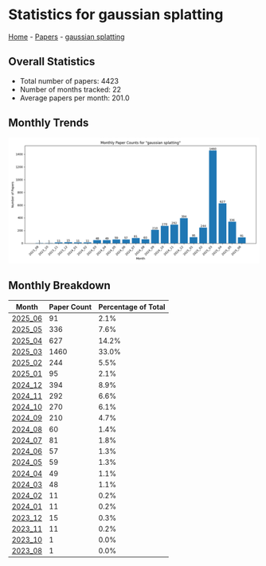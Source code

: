 # Statistics for gaussian splatting

[Home](https://arxcompass.github.io) - [Papers](https://arxcompass.github.io/papers) - [gaussian splatting](https://arxcompass.github.io/papers/gaussian_splatting)

## Overall Statistics

- Total number of papers: 4423
- Number of months tracked: 22
- Average papers per month: 201.0

## Monthly Trends

![Monthly Paper Counts](monthly_stats.png)

## Monthly Breakdown

| Month | Paper Count | Percentage of Total |
| --- | --- | --- |
| [2025_06](./2025_06/papers_1.md) | 91 | 2.1% |
| [2025_05](./2025_05/papers_1.md) | 336 | 7.6% |
| [2025_04](./2025_04/papers_1.md) | 627 | 14.2% |
| [2025_03](./2025_03/papers_1.md) | 1460 | 33.0% |
| [2025_02](./2025_02/papers_1.md) | 244 | 5.5% |
| [2025_01](./2025_01/papers_1.md) | 95 | 2.1% |
| [2024_12](./2024_12/papers_1.md) | 394 | 8.9% |
| [2024_11](./2024_11/papers_1.md) | 292 | 6.6% |
| [2024_10](./2024_10/papers_1.md) | 270 | 6.1% |
| [2024_09](./2024_09/papers_1.md) | 210 | 4.7% |
| [2024_08](./2024_08/papers_1.md) | 60 | 1.4% |
| [2024_07](./2024_07/papers_1.md) | 81 | 1.8% |
| [2024_06](./2024_06/papers_1.md) | 57 | 1.3% |
| [2024_05](./2024_05/papers_1.md) | 59 | 1.3% |
| [2024_04](./2024_04/papers_1.md) | 49 | 1.1% |
| [2024_03](./2024_03/papers_1.md) | 48 | 1.1% |
| [2024_02](./2024_02/papers_1.md) | 11 | 0.2% |
| [2024_01](./2024_01/papers_1.md) | 11 | 0.2% |
| [2023_12](./2023_12/papers_1.md) | 15 | 0.3% |
| [2023_11](./2023_11/papers_1.md) | 11 | 0.2% |
| [2023_10](./2023_10/papers_1.md) | 1 | 0.0% |
| [2023_08](./2023_08/papers_1.md) | 1 | 0.0% |
